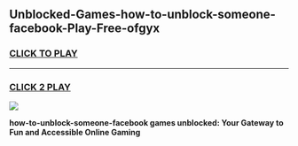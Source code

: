 
## Unblocked-Games-how-to-unblock-someone-facebook-Play-Free-ofgyx
<h3>
<a href="https://premium76.site?title=how-to-unblock-someone-facebook&ref=23A">CLICK TO PLAY</a></h3>
<hr>

<h3>
<a href="https://premium76.site?title=how-to-unblock-someone-facebook&ref=23A">CLICK 2 PLAY</a>
  
</h3>

<a href="https://premium76.site?title=how-to-unblock-someone-facebook&ref=23A"><img src="https://clearcache.store/games.png"></a>


**how-to-unblock-someone-facebook games unblocked: Your Gateway to Fun and Accessible Online Gaming**
